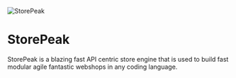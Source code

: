 ![StorePeak](https://user-images.githubusercontent.com/7737619/202860483-e33b59a6-dc7e-4f88-9b2a-1567f7a24497.png)


# StorePeak
 StorePeak is a blazing fast API centric store engine that is used to build fast modular agile fantastic webshops in any coding language.
